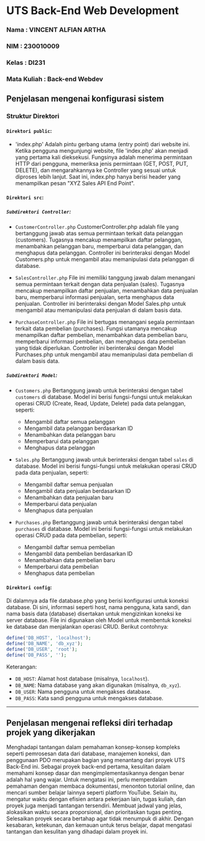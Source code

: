 # UTS Back-End Web Development

### Nama  : VINCENT ALFIAN ARTHA
### NIM   : 230010009
### Kelas : DI231
### Mata Kuliah : Back-end Webdev

## Penjelasan mengenai konfigurasi sistem ##

### Struktur Direktori ###

#### **`Direktori public`**:
 - 'index.php'
Adalah pintu gerbang utama (entry point) dari website ini. Ketika pengguna mengunjungi website, file 'index.php' akan menjadi yang pertama kali dieksekusi. Fungsinya adalah menerima permintaan HTTP dari pengguna, memeriksa jenis permintaan (GET, POST, PUT, DELETE), dan mengarahkannya ke Controller yang sesuai untuk diproses lebih lanjut. Saat ini, index.php hanya berisi header yang menampilkan pesan "XYZ Sales API End Point".

#### **`Direktori src`**: ###

##### **`Subdirektori Controller`**:
   - `CustomerController.php`
     CustomerController.php adalah file yang bertanggung jawab atas semua permintaan terkait data pelanggan (customers). Tugasnya mencakup menampilkan daftar pelanggan, menambahkan pelanggan baru, memperbarui data pelanggan, dan menghapus data pelanggan. Controller ini berinteraksi dengan Model Customers.php untuk mengambil atau memanipulasi data pelanggan di database.

   - `SalesController.php`
     File ini memiliki tanggung jawab dalam menangani semua permintaan terkait dengan data penjualan (sales). Tugasnya mencakup menampilkan daftar penjualan, menambahkan data penjualan baru, memperbarui informasi penjualan, serta menghapus data penjualan. Controller ini berinteraksi dengan Model Sales.php untuk mengambil atau memanipulasi data penjualan di dalam basis data.

   - `PurchaseController.php`
     File ini bertugas menangani segala permintaan terkait data pembelian (purchases). Fungsi utamanya mencakup menampilkan daftar pembelian, menambahkan data pembelian baru, memperbarui informasi pembelian, dan menghapus data pembelian yang tidak diperlukan. Controller ini berinteraksi dengan Model Purchases.php untuk mengambil atau memanipulasi data pembelian di dalam basis data.

##### **`Subdirektori Model`**:
   - `Customers.php`
     Bertanggung jawab untuk berinteraksi dengan tabel `customers` di database. Model ini berisi fungsi-fungsi untuk melakukan operasi CRUD (Create, Read, Update, Delete) pada data pelanggan, seperti:
     - Mengambil daftar semua pelanggan
     - Mengambil data pelanggan berdasarkan ID
     - Menambahkan data pelanggan baru
     - Memperbarui data pelanggan
     - Menghapus data pelanggan

   - `Sales.php`
     Bertanggung jawab untuk berinteraksi dengan tabel `sales` di database. Model ini berisi fungsi-fungsi untuk melakukan operasi CRUD pada data penjualan, seperti:
     - Mengambil daftar semua penjualan
     - Mengambil data penjualan berdasarkan ID
     - Menambahkan data penjualan baru
     - Memperbarui data penjualan
     - Menghapus data penjualan

   - `Purchases.php`
     Bertanggung jawab untuk berinteraksi dengan tabel `purchases` di database. Model ini berisi fungsi-fungsi untuk melakukan operasi CRUD pada data pembelian, seperti:
     - Mengambil daftar semua pembelian
     - Mengambil data pembelian berdasarkan ID
     - Menambahkan data pembelian baru
     - Memperbarui data pembelian
     - Menghapus data pembelian

#### **`Direktori config`**:
   Di dalamnya ada file database.php yang berisi konfigurasi untuk koneksi database. Di sini, informasi seperti host, nama pengguna, kata sandi, dan nama basis data (database) disertakan untuk mengizinkan koneksi ke server database. File ini digunakan oleh Model untuk membentuk koneksi ke database dan menjalankan operasi CRUD. Berikut contohnya:
   ```php
   define('DB_HOST', 'localhost');
   define('DB_NAME', 'db_xyz');
   define('DB_USER', 'root');
   define('DB_PASS', '');
   ```

   Keterangan:
   - `DB_HOST`: Alamat host database (misalnya, `localhost`).
   - `DB_NAME`: Nama database yang akan digunakan (misalnya, `db_xyz`).
   - `DB_USER`: Nama pengguna untuk mengakses database.
   - `DB_PASS`: Kata sandi pengguna untuk mengakses database.
----------------------------------------------------------------------------------------------------------------------------------------

## Penjelasan mengenai refleksi diri terhadap projek yang dikerjakan ##
   Menghadapi tantangan dalam pemahaman konsep-konsep kompleks seperti pemrosesan data dari database, manajemen koneksi, dan penggunaan PDO merupakan bagian yang menantang dari proyek UTS Back-End ini. Sebagai proyek back-end pertama, kesulitan dalam memahami konsep dasar dan mengimplementasikannya dengan benar adalah hal yang wajar. Untuk mengatasi ini, perlu memperdalam pemahaman dengan membaca dokumentasi, menonton tutorial online, dan mencari sumber belajar lainnya seperti platform YouTube. Selain itu, mengatur waktu dengan efisien antara pekerjaan lain, tugas kuliah, dan proyek juga menjadi tantangan tersendiri. Membuat jadwal yang jelas, alokasikan waktu secara proporsional, dan prioritaskan tugas penting. Selesaikan proyek secara bertahap agar tidak menumpuk di akhir. Dengan kesabaran, ketekunan, dan kemauan untuk terus belajar, dapat mengatasi tantangan dan kesulitan yang dihadapi dalam proyek ini.